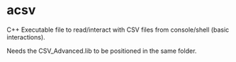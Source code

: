 # acsv
C++ Executable file to read/interact with CSV files from console/shell (basic interactions).

Needs the CSV_Advanced.lib to be positioned in the same folder.

